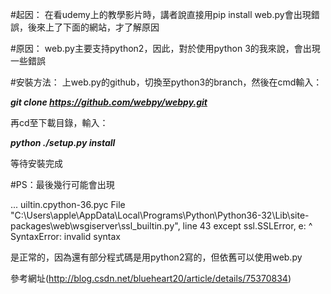 #起因：
在看udemy上的教學影片時，講者說直接用pip install web.py會出現錯誤，後來上了下面的網站，才了解原因

#原因：
web.py主要支持python2，因此，對於使用python 3的我來說，會出現一些錯誤

#安裝方法：
上web.py的github，切換至python3的branch，然後在cmd輸入：

***git clone https://github.com/webpy/webpy.git***

再cd至下載目錄，輸入：

***python ./setup.py install***

等待安裝完成

#PS：最後幾行可能會出現

...
uiltin.cpython-36.pyc
  File "C:\Users\apple\AppData\Local\Programs\Python\Python36-32\Lib\site-packages\web\wsgiserver\ssl_builtin.py", line 43
    except ssl.SSLError, e:
                       ^
SyntaxError: invalid syntax

是正常的，因為還有部分程式碼是用python2寫的，但依舊可以使用web.py





參考網址(http://blog.csdn.net/blueheart20/article/details/75370834)
